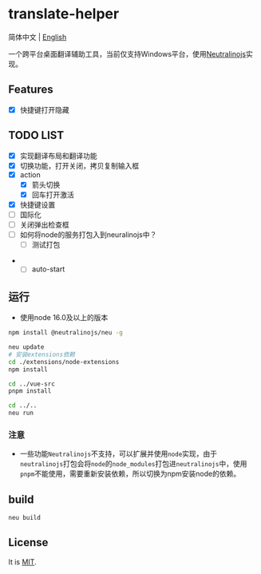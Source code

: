 # translate-helper

简体中文 | [English](./README.md)

一个跨平台桌面翻译辅助工具，当前仅支持Windows平台，使用[Neutralinojs](https://neutralino.js.org/)实现。

## Features

- [x] 快捷键打开隐藏

## TODO LIST

- [x] 实现翻译布局和翻译功能
- [x] 切换功能，打开关闭，拷贝复制输入框
- [x] action
  - [x] 箭头切换
  - [x] 回车打开激活
- [x] 快捷键设置
- [ ] 国际化
- [ ] 关闭弹出检查框
- [ ] 如何将node的服务打包入到neuralinojs中？
  - [ ] 测试打包
- - [ ] auto-start

## 运行

- 使用node 16.0及以上的版本

```sh
npm install @neutralinojs/neu -g

neu update
# 安装extensions依赖
cd ./extensions/node-extensions
npm install 

cd ../vue-src
pnpm install

cd ../..
neu run
```

### 注意

- 一些功能`Neutralinojs`不支持，可以扩展并使用`node`实现，由于`neutralinojs`打包会将`node`的`node_modules`打包进`neutralinojs`中，使用`pnpm`不能使用，需要重新安装依赖，所以切换为npm安装node的依赖。

## build

```sh
neu build
```

## License

It is [MIT](./LICENSE).
